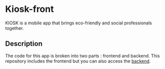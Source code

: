 # Kiosk-front
KIOSK is a mobile app that brings eco-friendly and social professionals together.
## Description
The code for this app is broken into two parts : frontend and backend. This repository includes the frontend but you can also access the [backend](https://github.com/CYL-B/Kiosk-back). 


